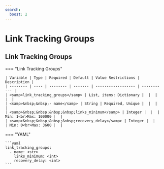 ```yaml
---
search:
  boost: 2
---
```


# Link Tracking Groups
## Link Tracking Groups

=== "Link Tracking Groups"


    | Variable | Type | Required | Default | Value Restrictions | Description |
    | -------- | ---- | -------- | ------- | ------------------ | ----------- |
    | <samp>link_tracking_groups</samp> | List, items: Dictionary |  |  |  |  |
    | <samp>&nbsp;&nbsp;- name</samp> | String | Required, Unique |  |  |  |
    | <samp>&nbsp;&nbsp;&nbsp;&nbsp;links_minimum</samp> | Integer |  |  | Min: 1<br>Max: 100000 |  |
    | <samp>&nbsp;&nbsp;&nbsp;&nbsp;recovery_delay</samp> | Integer |  |  | Min: 0<br>Max: 3600 |  |

=== "YAML"

    ```yaml
    link_tracking_groups:
      - name: <str>
        links_minimum: <int>
        recovery_delay: <int>
    ```
